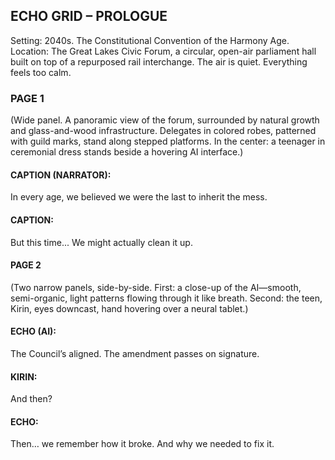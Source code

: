 ## ECHO GRID – PROLOGUE
Setting: 2040s. The Constitutional Convention of the Harmony Age.
Location: The Great Lakes Civic Forum, a circular, open-air parliament hall built on top of a repurposed rail interchange. The air is quiet. Everything feels too calm.

### PAGE 1
(Wide panel. A panoramic view of the forum, surrounded by natural growth and glass-and-wood infrastructure. Delegates in colored robes, patterned with guild marks, stand along stepped platforms. In the center: a teenager in ceremonial dress stands beside a hovering AI interface.)

#### CAPTION (NARRATOR):

In every age, we believed we were the last to inherit the mess.

#### CAPTION:

But this time...
We might actually clean it up.

#### PAGE 2
(Two narrow panels, side-by-side. First: a close-up of the AI—smooth, semi-organic, light patterns flowing through it like breath. Second: the teen, Kirin, eyes downcast, hand hovering over a neural tablet.)

#### ECHO (AI):

The Council’s aligned. The amendment passes on signature.

#### KIRIN:

And then?

#### ECHO:

Then… we remember how it broke.
And why we needed to fix it.

